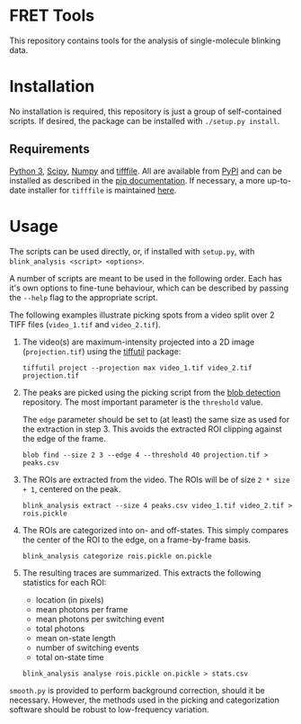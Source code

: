 # FRET Tools

This repository contains tools for the analysis of single-molecule blinking
data.

# Installation

No installation is required, this repository is just a group of self-contained
scripts. If desired, the package can be installed with `./setup.py install`.

## Requirements

[Python 3][python], [Scipy][scipy], [Numpy][numpy] and [tifffile][tifffile]. All
are available from [PyPI][pypi] and can be installed as described in the
[pip documentation][pip-install]. If necessary, a more up-to-date installer for
`tifffile` is maintained [here](https://github.com/kwohlfahrt/tifffile).

# Usage

The scripts can be used directly, or, if installed with `setup.py`, with
`blink_analysis <script> <options>`.

A number of scripts are meant to be used in the following order. Each has it's
own options to fine-tune behaviour, which can be described by passing the
`--help` flag to the appropriate script.

The following examples illustrate picking spots from a video split over 2 TIFF
files (`video_1.tif` and `video_2.tif`).

1. The video(s) are maximum-intensity projected into a 2D image
   (`projection.tif`) using the [tiffutil][tiffutil] package:

   ```
   tiffutil project --projection max video_1.tif video_2.tif projection.tif
   ```

2. The peaks are picked using the picking script from
   the [blob detection][blob-detection] repository. The most important parameter
   is the `threshold` value.

   The `edge` parameter should be set to (at least) the same size as used for
   the extraction in step 3. This avoids the extracted ROI clipping against the
   edge of the frame.
   
   ```
   blob find --size 2 3 --edge 4 --threshold 40 projection.tif > peaks.csv
   ```
   
3. The ROIs are extracted from the video. The ROIs will be of size
   `2 * size + 1`, centered on the peak.

   ```
   blink_analysis extract --size 4 peaks.csv video_1.tif video_2.tif > rois.pickle
   ```
   
4. The ROIs are categorized into on- and off-states. This simply compares the
   center of the ROI to the edge, on a frame-by-frame basis.
   
   ```
   blink_analysis categorize rois.pickle on.pickle
   ```

5. The resulting traces are summarized. This extracts the following statistics
   for each ROI:

   - location (in pixels)
   - mean photons per frame
   - mean photons per switching event
   - total photons
   - mean on-state length
   - number of switching events
   - total on-state time

   ```
   blink_analysis analyse rois.pickle on.pickle > stats.csv
   ```

`smooth.py` is provided to perform background correction, should it be
necessary. However, the methods used in the picking and categorization software
should be robust to low-frequency variation.


[python]: https://python.org
[scipy]: https://scipy.org
[numpy]: https://www.numpy.org
[tifffile]: http://www.lfd.uci.edu/~gohlke/code/tifffile.py.html
[matplotlib]: http://matplotlib.org
[skimage]: http://scikit-image.org
[skimage-log]: http://scikit-image.org/docs/dev/auto_examples/plot_blob.html#laplacian-of-gaussian-log
[pypi]: https://pypi.python.org/pypi
[pip-install]: https://pip.pypa.io/en/stable/user_guide/#installing-packages
[blob-detection]: https://github.com/TheLaueLab/blob-detection
[tiffutil]: https://github.com/TheLaueLab/tiffutil
